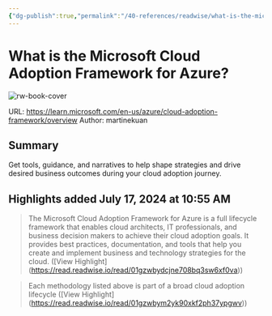```yaml
---
{"dg-publish":true,"permalink":"/40-references/readwise/what-is-the-microsoft-cloud-adoption-framework-for-azure/","tags":["rw/articles"]}
---
```


# What is the Microsoft Cloud Adoption Framework for Azure?

![rw-book-cover](https://learn.microsoft.com/en-us/media/logos/logo-ms-social.png)
  
URL: https://learn.microsoft.com/en-us/azure/cloud-adoption-framework/overview
Author: martinekuan

## Summary

Get tools, guidance, and narratives to help shape strategies and drive desired business outcomes during your cloud adoption journey.

## Highlights added July 17, 2024 at 10:55 AM
>The Microsoft Cloud Adoption Framework for Azure is a full lifecycle framework that enables cloud architects, IT professionals, and business decision makers to achieve their cloud adoption goals. It provides best practices, documentation, and tools that help you create and implement business and technology strategies for the cloud. ([View Highlight] (https://read.readwise.io/read/01gzwbydcjne708bq3sw6xf0va))


>Each methodology listed above is part of a broad cloud adoption lifecycle ([View Highlight] (https://read.readwise.io/read/01gzwbym2yk90xkf2ph37ypgwv))


